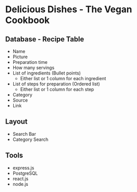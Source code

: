 # Delicious Dishes - The Vegan Cookbook

## Database - Recipe Table
- Name
- Picture
- Preparation time
- How many servings
- List of ingredients (Bullet points)
    * Either list or 1 column for each ingredient
- List of steps for preparation (Ordered list)
    * Either list or 1 column for each step
- Category
- Source
- Link

## Layout
- Search Bar
- Category Search

## Tools
- express.js
- PostgreSQL
- react.js
- node.js
